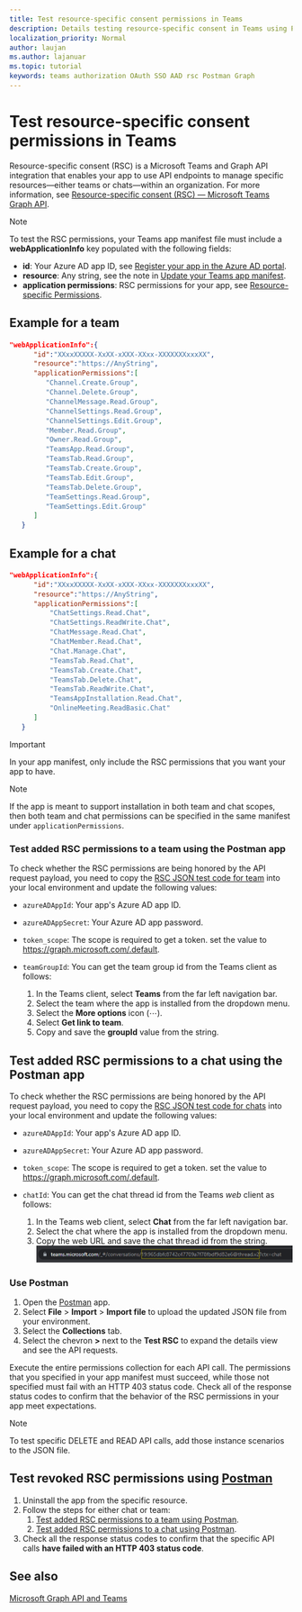 ```yaml
---
title: Test resource-specific consent permissions in Teams
description: Details testing resource-specific consent in Teams using Postman
localization_priority: Normal
author: laujan
ms.author: lajanuar
ms.topic: tutorial
keywords: teams authorization OAuth SSO AAD rsc Postman Graph
---
```


# Test resource-specific consent permissions in Teams

Resource-specific consent (RSC) is a Microsoft Teams and Graph API integration that enables your app to use API endpoints to manage specific resources—either teams or chats—within an organization. For more information, see [Resource-specific consent (RSC) — Microsoft Teams Graph API](resource-specific-consent.md).

> [!NOTE]
> To test the RSC permissions, your Teams app manifest file must include a **webApplicationInfo** key populated with the following fields:
>
> - **id**: Your Azure AD app ID, see [Register your app in the Azure AD portal](resource-specific-consent.md#register-your-app-with-microsoft-identity-platform-via-the-azure-ad-portal).
> - **resource**: Any string, see the note in  [Update your Teams app manifest](resource-specific-consent.md#update-your-teams-app-manifest).
> - **application permissions**: RSC permissions for  your app, see [Resource-specific Permissions](resource-specific-consent.md#resource-specific-permissions).

## Example for a team
```json
"webApplicationInfo":{
      "id":"XXxxXXXXX-XxXX-xXXX-XXxx-XXXXXXXxxxXX",
      "resource":"https://AnyString",
      "applicationPermissions":[
         "Channel.Create.Group",
         "Channel.Delete.Group",
         "ChannelMessage.Read.Group",
         "ChannelSettings.Read.Group",
         "ChannelSettings.Edit.Group",
         "Member.Read.Group",
         "Owner.Read.Group",
         "TeamsApp.Read.Group",
         "TeamsTab.Read.Group",
         "TeamsTab.Create.Group",
         "TeamsTab.Edit.Group",
         "TeamsTab.Delete.Group",
         "TeamSettings.Read.Group",
         "TeamSettings.Edit.Group"
      ]
   }
```

## Example for a chat
```json
"webApplicationInfo":{
      "id":"XXxxXXXXX-XxXX-xXXX-XXxx-XXXXXXXxxxXX",
      "resource":"https://AnyString",
      "applicationPermissions":[
          "ChatSettings.Read.Chat",
          "ChatSettings.ReadWrite.Chat",
          "ChatMessage.Read.Chat",
          "ChatMember.Read.Chat",
          "Chat.Manage.Chat",
          "TeamsTab.Read.Chat",
          "TeamsTab.Create.Chat",
          "TeamsTab.Delete.Chat",
          "TeamsTab.ReadWrite.Chat",
          "TeamsAppInstallation.Read.Chat",
          "OnlineMeeting.ReadBasic.Chat"
      ]
   }
```

> [!IMPORTANT]
> In your app manifest, only include the RSC permissions that you want your app to have.

>[!NOTE]
>If the app is meant to support installation in both team and chat scopes, then both team and chat permissions can be specified in the same manifest under `applicationPermissions`.

### Test added RSC permissions to a team using the Postman app

To check whether the RSC permissions are being honored by the API request payload, you need to copy the [RSC JSON test code for team](test-team-rsc-json-file.md) into your local environment and update the following values:

* `azureADAppId`: Your app's Azure AD app ID.
* `azureADAppSecret`: Your Azure AD app password.
* `token_scope`: The scope is required to get a token. set the value to https://graph.microsoft.com/.default.
* `teamGroupId`: You can get the team group id from the Teams client as follows:

    1. In the Teams client, select **Teams** from the far left navigation bar.
    2. Select the team where the app is installed from the dropdown menu.
    3. Select the **More options** icon (&#8943;).
    4. Select **Get link to team**. 
    5. Copy and save the **groupId** value from the string.

## Test added RSC permissions to a chat using the Postman app

To check whether the RSC permissions are being honored by the API request payload, you need to copy the [RSC JSON test code for chats](test-chat-rsc-json-file.md) into your local environment and update the following values:

* `azureADAppId`: Your app's Azure AD app ID.
* `azureADAppSecret`: Your Azure AD app password.
* `token_scope`: The scope is required to get a token. set the value to https://graph.microsoft.com/.default.
* `chatId`: You can get the chat thread id from the Teams *web* client as follows:

    1. In the Teams web client, select **Chat** from the far left navigation bar.
    2. Select the chat where the app is installed from the dropdown menu.
    3. Copy the web URL and save the chat thread id from the string.
![Chat thread id from web URL.](../../assets/images/chat-thread-id.png)

### Use Postman

1. Open the [Postman](https://www.postman.com) app.
2. Select **File** > **Import** > **Import file** to upload the updated JSON file from your environment.  
3. Select the **Collections** tab. 
4. Select the chevron **>** next to the **Test RSC** to expand the details view and see the API requests.

Execute the entire permissions collection for each API call. The permissions that you specified in your app manifest must succeed, while those not specified must fail with an HTTP 403 status code. Check all of the response status codes to confirm that the behavior of the RSC permissions in your app meet expectations.

> [!NOTE]
> To test specific DELETE and READ API calls, add those instance scenarios to the JSON file.

## Test revoked RSC permissions using [Postman](https://www.postman.com/)

1. Uninstall the app from the specific resource.
2. Follow the steps for either chat or team: 
    1. [Test added RSC permissions to a team using Postman](#test-added-rsc-permissions-to-a-team-using-the-postman-app).
    2. [Test added RSC permissions to a chat using Postman](#test-added-rsc-permissions-to-a-chat-using-the-postman-app).
3. Check all the response status codes to confirm that the specific API calls **have failed with an HTTP 403 status code**.

## See also

[Microsoft Graph API and Teams](/graph/api/resources/teams-api-overview?view=graph-rest-1.0&preserve-view=true)

